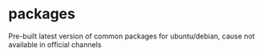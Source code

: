 # packages
Pre-built latest version of common packages for ubuntu/debian, cause not available in official channels
